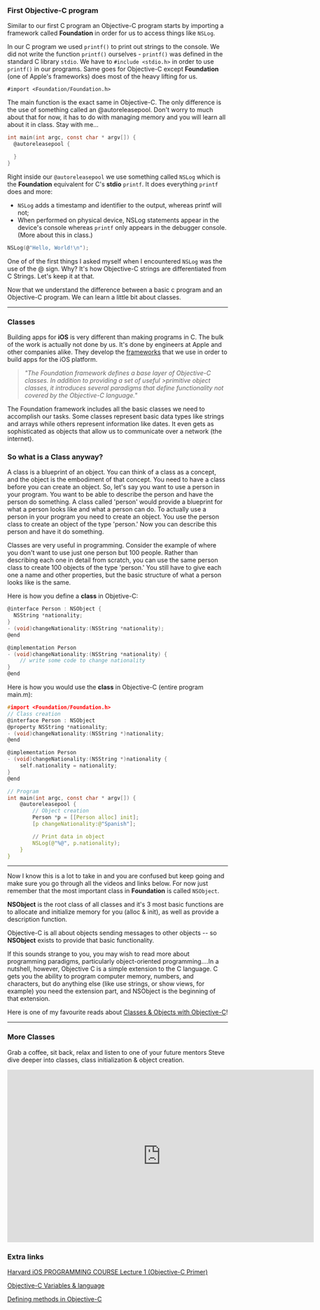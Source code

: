 ### First Objective-C program

Similar to our first C program an Objective-C program starts by importing a framework called **Foundation** in order for us to access things like `NSLog`.

In our C program we used `printf()` to print out strings to the console. We did not write the function `printf()` ourselves - `printf()` was defined in the standard C library `stdio`. We have to `#include <stdio.h>` in order to use `printf()` in our programs. Same goes for Objective-C except **Foundation** (one of Apple's frameworks) does most of the heavy lifting for us.

`#import <Foundation/Foundation.h>`

The main function is the exact same in Objective-C. The only difference is the use of something called an @autoreleasepool. Don't worry to much about that for now, it has to do with managing memory and you will learn all about it in class. Stay with me...

```c
int main(int argc, const char * argv[]) {
  @autoreleasepool {

  }
}
```

Right inside our `@autoreleasepool` we use something called `NSLog` which is the **Foundation** equivalent for C's **stdio** `printf`. It does everything `printf` does and more:

- `NSLog` adds a timestamp and identifier to the output, whereas printf will not;
- When performed on physical device, NSLog statements appear in the device's console whereas `printf` only appears in the debugger console. (More about this in class.)

```c
NSLog(@"Hello, World!\n");
```

One of of the first things I asked myself when I encountered `NSLog` was the use of the @ sign. Why? It's how Objective-C strings are differentiated from C Strings. Let's keep it at that.

Now that we understand the difference between a basic c program and an Objective-C program. We can learn a little bit about classes.

------

### Classes

Building apps for **iOS** is very different than making programs in C. The bulk of the work is actually not done by us. It's done by engineers at Apple and other companies alike. They develop the [frameworks](https://en.wikipedia.org/wiki/Software_framework) that we use in order to build apps for the iOS platform.

>*"The Foundation framework defines a base layer of Objective-C classes. In addition to providing a set of useful >primitive object classes, it introduces several paradigms that define functionality not covered by the Objective-C language."*

The Foundation framework includes all the basic classes we need to accomplish our tasks. Some classes represent basic data types like strings and arrays while others represent information like dates. It even gets as sophisticated as objects that allow us to communicate over a network (the internet).

### So what is a Class anyway?

A class is a blueprint of an object. You can think of a class as a concept, and the object is the embodiment of that concept. You need to have a class before you can create an object. So, let's say you want to use a person in your program. You want to be able to describe the person and have the person do something. A class called 'person' would provide a blueprint for what a person looks like and what a person can do. To actually use a person in your program you need to create an object. You use the person class to create an object of the type 'person.' Now you can describe this person and have it do something.

Classes are very useful in programming. Consider the example of where you don't want to use just one person but 100 people. Rather than describing each one in detail from scratch, you can use the same person class to create 100 objects of the type 'person.' You still have to give each one a name and other properties, but the basic structure of what a person looks like is the same.

Here is how you define a **class** in Objetive-C:

```c
@interface Person : NSObject {
  NSString *nationality;
}
- (void)changeNationality:(NSString *nationality);
@end

@implementation Person
- (void)changeNationality:(NSString *nationality) {
    // write some code to change nationality
}
@end
```

Here is how you would use the **class** in Objective-C (entire program main.m):

```c
#import <Foundation/Foundation.h>
// Class creation
@interface Person : NSObject
@property NSString *nationality;
- (void)changeNationality:(NSString *)nationality;
@end

@implementation Person
- (void)changeNationality:(NSString *)nationality {
    self.nationality = nationality;
}
@end

// Program
int main(int argc, const char * argv[]) {
    @autoreleasepool {
        // Object creation
        Person *p = [[Person alloc] init];
        [p changeNationality:@"Spanish"];

        // Print data in object
        NSLog(@"%@", p.nationality);
    }
}
```

-----

Now I know this is a lot to take in and you are confused but keep going and make sure you go through all the videos and links below. For now just remember that the most important class in **Foundation** is called `NSObject`.

**NSObject** is the root class of all classes and it's 3 most basic functions are to allocate and initialize memory for you (alloc & init), as well as provide a description function.

Objective-C is all about objects sending messages to other objects -- so **NSObject** exists to provide that basic functionality.

If this sounds strange to you, you may wish to read more about programming paradigms, particularly object-oriented programming....In a nutshell, however, Objective C is a simple extension to the C language. C gets you the ability to program computer memory, numbers, and characters, but do anything else (like use strings, or show views, for example) you need the extension part, and NSObject is the beginning of that extension.

Here is one of my favourite reads about [Classes & Objects with Objective-C](http://rypress.com/tutorials/objective-c/classes)!

-----

### More Classes

Grab a coffee, sit back, relax and listen to one of your future mentors Steve dive deeper into classes, class initialization & object creation.

<iframe width="700" height="394" src="https://www.youtube.com/embed/DaA5hsdKNnM" frameborder="0" allowfullscreen></iframe>

### Extra links

[Harvard iOS PROGRAMMING COURSE Lecture 1 (Objective-C Primer)](https://www.youtube.com/watch?v=VNF3nPnNwfk)

[Objective-C Variables & language](http://blog.teamtreehouse.com/the-beginners-guide-to-objective-c-language-and-variables)

[Defining methods in Objective-C](http://rypress.com/tutorials/objective-c/methods)

